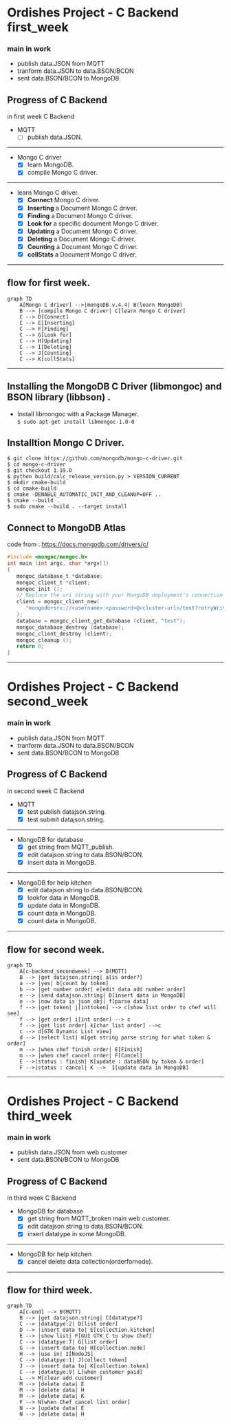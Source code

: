 # Ordishes Project - C Backend first_week
### main in work
- publish data.JSON from MQTT
- tranform data.JSON to data.BSON/BCON
- sent data.BSON/BCON to MongoDB

## Progress of C Backend
in first week C Backend
- MQTT
    - [ ] publish data.JSON.
-------------------------------------
- Mongo C driver
    - [x] learn MongoDB.
    - [x] compile Mongo C driver.
-------------------------------------
- learn Mongo C driver.
    - [x] **Connect** Mongo C driver.
    - [x] **Inserting** a Document Mongo C driver.
    - [x] **Finding** a Document Mongo C driver.
    - [x] **Look for** a specific document Mongo C driver.
    - [x] **Updating** a Document Mongo C driver.
    - [x] **Deleting** a Document Mongo C driver.
    - [x] **Counting** a Document Mongo C driver.
    - [x] **collStats** a Document Mongo C driver.

-------------------------------------
## flow for first week.
```mermaid
graph TD
    A[Mongo C driver] -->|mongoDB v.4.4| B(learn MongoDB)
    B --> |compile Mongo C driver| C[learn Mongo C driver]
    C --> D[Connect]
    C --> E[Inserting]
    C --> F[Finding]
    C --> G[Look for]
    C --> H[Updating]
    C --> I[Deleting]
    C --> J[Counting]
    C --> K[collStats]
```
-------------------------------------
## Installing the MongoDB C Driver (libmongoc) and BSON library (libbson) .
- Install libmongoc with a Package Manager.\
`$ sudo apt-get install libmongoc-1.0-0`

## Installtion Mongo C Driver.
```
$ git clone https://github.com/mongodb/mongo-c-driver.git
$ cd mongo-c-driver
$ git checkout 1.19.0
$ python build/calc_release_version.py > VERSION_CURRENT
$ mkdir cmake-build
$ cd cmake-build
$ cmake -DENABLE_AUTOMATIC_INIT_AND_CLEANUP=OFF ..
$ cmake --build .
$ sudo cmake --build . --target install
```

## Connect to MongoDB Atlas 
code from : https://docs.mongodb.com/drivers/c/
```c
#include <mongoc/mongoc.h>
int main (int argc, char *argv[])
{
   mongoc_database_t *database;
   mongoc_client_t *client;
   mongoc_init ();
   // Replace the uri string with your MongoDB deployment's connection string.
   client = mongoc_client_new(
      "mongodb+srv://<username>:<password>@<cluster-url>/test?retryWrites=true&w=majority"
   );
   database = mongoc_client_get_database (client, "test");
   mongoc_database_destroy (database);
   mongoc_client_destroy (client);
   mongoc_cleanup ();
   return 0;
}

```
-------------------------------------
# Ordishes Project - C Backend second_week
### main in work
- publish data.JSON from MQTT
- tranform data.JSON to data.BSON/BCON
- sent data.BSON/BCON to MongoDB

## Progress of C Backend
in second week C Backend
- MQTT
    - [x] test publish datajson.string. 
    - [x] test submit datajson.string. 
-------------------------------------
- MongoDB for database
    - [x] get string from MQTT_publish. 
    - [x] edit datajson.string to data.BSON/BCON.
    - [x] insert data in MongoDB.
-------------------------------------
- MongoDB for help kitchen
    - [x] edit datajson.string to data.BSON/BCON.
    - [X] lookfor data in MongoDB.
    - [X] update data in MongoDB.
    - [X] count data in MongoDB.
    - [X] count data in MongoDB.
-------------------------------------
## flow for second week.
```mermaid
graph TD
    A[c-backend_secondweek] --> B(MQTT)  
    B --> |get datajson.string| a[is order?] 
    a --> |yes| b[count by token]
    b --> |get number order| e[edit data add number order]
    e --> |send datajson.string| D[insert data in MongoDB]
    e --> |now data is json_obj| f[parse data]
    f --> |get token| j[inttoken] --> c[show list order to chef will see]
    f --> |get order| i[int order] --> c
    f --> |get list order| k[char list order] -->c
    c --> d[GTK Dynamic List view] 
    d --> |select list| m[get string parse string for what token & order]
    m --> |when chef finish order| E[Finish]
    m --> |when chef cancel order| F[Cancel]
    E -->|status : finish| K[update : dataBSON by token & order]
    F -->|status : cancel| K -->  I[update data in MongoDB]
```
-------------------------------------
# Ordishes Project - C Backend third_week
### main in work
- publish data.JSON from web customer
- sent data.BSON/BCON to MongoDB 

## Progress of C Backend
in third week C Backend
- MongoDB for database
    - [x] get string from MQTT_broken main web customer. 
    - [x] edit datajson.string to data.BSON/BCON.
    - [x] insert datatype in some MongoDB.
-------------------------------------
- MongoDB for help kitchen
    - [x] cancel delete data collection(orderfornode).
-------------------------------------
## flow for third week.
```mermaid
graph TD
    A[c-end] --> B(MQTT)  
    B --> |get datajson.string| C[datatype?] 
    C --> |datatpye:2| D[list order]
    D --> |insert data to| E[collection.kitchen]
    E --> |show list| F[GUI GTK_C to show Chef]
    C --> |datatpye:7| G[list order]
    G --> |insert data to| H[collection.node]
    H --> |use in| I[NodeJS]
    C --> |datatpye:1| J[collect token]
    J --> |insert data to| K[collection.token]
    C --> |datatpye:9| L[when customer paid]
    L --> M[clear add customer]
    M --> |delete data| E
    M --> |delete data| H
    M --> |delete data| K
    F --> N[when Chef cancel list order]
    N --> |update data| E
    N --> |delete data| H
```
